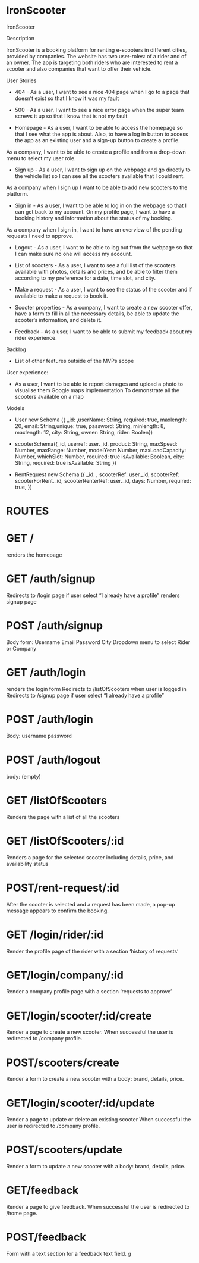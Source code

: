# IronScooter
IronScooter

Description

IronScooter is a booking platform for renting e-scooters in different cities, provided by companies. The website has two user-roles: of a rider and of an owner. The app is targeting both riders who are interested to rent a scooter and also companies that want to offer their vehicle. 

 User Stories

* 404 - As a user, I want to see a nice 404 page when I go to a page that doesn’t exist so that I know it was my fault

* 500 - As a user, I want to see a nice error page when the super team screws it up so that I know that is not my fault

* Homepage - As a user, I want to be able to access the homepage so that I see what the app is about. Also, to have a log in button to access the app as an existing user and a sign-up button to create a profile. 
 
As a company, I want to be able to create a profile and from a drop-down menu to select my user role.

* Sign up - As a user, I want to sign up on the webpage and go directly to the vehicle list so I can see all the scooters available that I could rent. 

As a company when I sign up I want to be able to add new scooters to the platform.

* Sign in - As a user, I want to be able to log in on the webpage so that I can get back to my account. On my profile page, I want to have a booking history and information about the status of my booking.

As a company when I sign in, I want to have an overview of the pending requests I need to approve.

* Logout - As a user, I want to be able to log out from the webpage so that I can make sure no one will access my account.

* List of scooters - As a user, I want to see a full list of the scooters available with photos, details and prices, and be able to filter them according to my preference for a date, time slot, and city.

* Make a request - As a user, I want to see the status of the scooter and if available to make a request to book it.

* Scooter properties - As a company, I want to create a new scooter offer, have a form to fill in all the necessary details, be able to update the scooter’s information, and delete it.

* Feedback - As a user, I want to be able to submit my feedback about my rider experience.

Backlog
* List of other features outside of the MVPs scope
 
User experience:
* As a user, I want to be able to report damages and upload a photo to visualise them
Google maps implementation
To demonstrate all the scooters available on a map 

Models

* User new Schema ({ _id: ,userName: String, required: true, maxlength: 20, email: String,unique: true, password: String, minlength: 8, maxlength: 12,  city: String, owner: String,  rider: Boolen})
   
* scooterSchema({_id, userref: user._id, product: String, maxSpeed: Number, maxRange: Number, modelYear: Number, maxLoadCapacity: Number, whichSlot: Number, required: true isAvailable: Boolean,  city: String, required: true isAvailable: String })

* RentRequest new Schema ({ _id: , scooterRef: user._id, scooterRef: scooterForRent._id, scooterRenterRef: user._id, days: Number, required: true, })


# ROUTES
# GET /
renders the homepage
# GET /auth/signup
Redirects to /login page if user select “I already have a profile”
renders signup page
# POST /auth/signup
Body form:
Username
Email
Password
City
Dropdown menu to select Rider or Company
# GET /auth/login
renders the login form
Redirects to /listOfScooters when user is logged in
Redirects to /signup page if user select “I already have a profile”
# POST /auth/login
Body:
username
password
# POST /auth/logout
body: (empty)
# GET  /listOfScooters
Renders the page with a list of all the scooters
# GET  /listOfScooters/:id
Renders a page for the selected scooter including details, price, and availability status
# POST/rent-request/:id
After the scooter is selected and a request has been made, a pop-up message appears to confirm the booking.
# GET /login/rider/:id
Render the profile page of the rider with a section ‘history of requests’
# GET/login/company/:id
Render a company profile page with a section ‘requests to approve’
# GET/login/scooter/:id/create
Render a page to create a new scooter.
When successful the user is redirected to /company profile.
# POST/scooters/create
Render a form to create a new scooter with a body: brand, details, price.
# GET/login/scooter/:id/update
Render a page to update or delete an existing scooter
When successful the user is redirected to /company profile.
# POST/scooters/update
Render a form to update a new scooter with a body: brand, details, price.
# GET/feedback
Render a page to give feedback.
When successful the user is redirected to /home page.
# POST/feedback
Form with a text section for a feedback text field.
g





